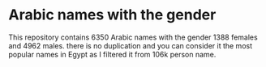 # Arabic names with the gender
This repository contains 6350 Arabic names with the gender 1388 females and 4962 males. there is no duplication and you can consider it the most popular names in Egypt as I filtered it from 106k person name.
